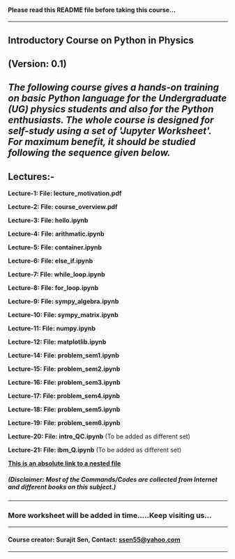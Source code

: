 #### Please read this README file before taking this course...
---
## Introductory Course on Python in Physics

**(Version: 0.1)**
---
***The following course gives a hands-on training on basic Python language for the Undergraduate (UG) physics students and also for the  Python enthusiasts. The whole course is designed for self-study using a set of 'Jupyter Worksheet'. For maximum benefit, it should be studied following the sequence given below.***
---
## Lectures:- 
**Lecture-1: File: lecture_motivation.pdf**

**Lecture-2: File: course_overview.pdf**

**Lecture-3: File: hello.ipynb**

**Lecture-4: File: arithmatic.ipynb**

**Lecture-5: File: container.ipynb**

**Lecture-6: File: else_if.ipynb**

**Lecture-7: File: while_loop.ipynb**

**Lecture-8: File: for_loop.ipynb**

**Lecture-9: File: sympy_algebra.ipynb**

**Lecture-10: File: sympy_matrix.ipynb**

**Lecture-11: File: numpy.ipynb**

**Lecture-12: File: matplotlib.ipynb**

**Lecture-14: File: problem_sem1.ipynb**

**Lecture-15: File: problem_sem2.ipynb**

**Lecture-16: File: problem_sem3.ipynb**

**Lecture-17: File: problem_sem4.ipynb**

**Lecture-18: File: problem_sem5.ipynb**

**Lecture-19: File: problem_sem6.ipynb**

**Lecture-20: File: intro_QC.ipynb** (To be added as different set)

**Lecture-21: File: ibm_Q.ipynb** (To be added as different set)

**[This is an absolute link to a nested file](https://notebooks.azure.com/anon-jhu4eq/libraries/ReadmeLinkingTest/html/testfolder/testfile.txt)**

##### (Disclaimer: Most of the Commands/Codes are collected from Internet and different books on this subject.)
---
### More worksheet will be added in time.....Keep visiting us...
---
#### Course creator: Surajit Sen, Contact: <ssen55@yahoo.com>
---
